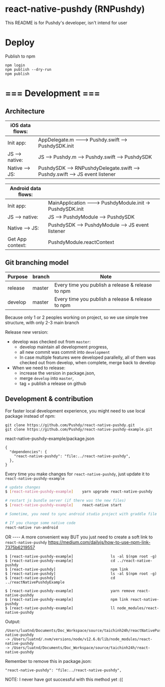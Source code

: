 # react-native-pushdy (RNPushdy)
This README is for Pushdy's developer, isn't intend for user

# Deploy
Publish to npm

```
npm login
npm publish --dry-run
npm publish
```


# === Development ===
## Architecture

| iOS data flows:  |                                                               |
|------------------|---------------------------------------------------------------|
| Init app:      | AppDelegate.m ---> Pushdy.swift --> PushdySDK.init              |
| JS --> native:   | JS --> Pushdy.m --> Pushdy.swift --> PushdySDK                |
| Native --> JS:   | PushdySDK --> RNPushdyDelegate.swift --> Pushdy.swift --> JS event listener |

| Android data flows: |                                                            |
|------------------|---------------------------------------------------------------|
| Init app:        | MainApplication ---> PushdyModule.init -> PushdySDK.init      |                         |
| JS --> native:   | JS --> PushdyModule --> PushdySDK                             |
| Native --> JS:   | PushdySDK --> PushdyModule --> JS event listener              |
| Get App context: | PushdyModule.reactContext                                     |


## Git branching model
| Purpose           |  branch       | Note |
|-------------------|---------------| ---  |
| release           | master        | Every time you publish a release & release to npm |
| develop           | master        | Every time you publish a release & release to npm |

Because only 1 or 2 peoples working on project, so we use simple tree structure, with only 2-3 main branch

Release new version:
- develop was checked out from `master`:
    - develop maintain all development progress,
    - all new commit was commit into `development`
    - In case multiple features were developed parallelly, all of them was checked out from develop, when complete, merge back to develop
- When we need to release:
    - increase the version in package.json,
    - merge `develop` into `master`,
    - tag + publish a release on github

## Development & contribution

For faster local development experience, you might need to use local package instead of npm:
```
git clone https://github.com/Pushdy/react-native-pushdy.git
git clone https://github.com/Pushdy/react-native-pushdy-example.git
```

react-native-pushdy-example/package.json
```
{
  "dependencies": {
    "react-native-pushdy": "file:../react-native-pushdy",
  },
}
```

Every time you make changes for `react-native-pushdy`, just update it to `react-native-pushdy-example`
```bash
# update changes
$ [react-native-pushdy-example]    yarn upgrade react-native-pushdy

# restart js bundle server (if there was the new files)
$ [react-native-pushdy-example]    react-native start

# Sometime, you need to sync android studio project with graddle file

# If you change some native code
react-native run-android
```

OR
---- A more convenient way BUT
you just need to create a soft link to `react-native-pushdy`
https://medium.com/dailyjs/how-to-use-npm-link-7375b6219557

```
$ [react-native-pushdy-example]                 ls -al $(npm root -g)
$ [react-native-pushdy-example]                 cd ../react-native-pushdy
$ [react-native-pushdy]                         npm link
$ [react-native-pushdy]                         ls -al $(npm root -g)
$ [react-native-pushdy]                         cd ../reactNativePushdyExample

$ [react-native-pushdy-example]                 yarn remove react-native-pushdy
$ [react-native-pushdy-example]                 npm link react-native-pushdy
$ [react-native-pushdy-example]                 ll node_modules/react-native-pushdy
```

Output:

```
/Users/luatnd/Documents/Doc_Workspace/source/taichinh24h/reactNativePushdyExample/node_modules/react-native-pushdy
-> /Users/luatnd/.nvm/versions/node/v12.6.0/lib/node_modules/react-native-pushdy
-> /Users/luatnd/Documents/Doc_Workspace/source/taichinh24h/react-native-pushdy
```

Remember to remove this in package.json:
```
"react-native-pushdy": "file:../react-native-pushdy",
```

NOTE: I never have got successful with this method yet :((
